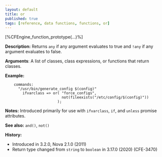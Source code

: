 ```yaml
---
layout: default
title: or
published: true
tags: [reference, data functions, functions, or]
---
```


[%CFEngine_function_prototype(...)%]

**Description:** Returns `any` if any argument evaluates to true and `!any` if
any argument evaluates to false.

**Arguments**: A list of classes, class expressions, or functions that return
classes.

**Example:**

```cf3
    commands:
      "/usr/bin/generate_config $(config)"
        ifvarclass => or( "force_configs",
                          not(fileexists("/etc/config/$(config)"))
                        );
```

**Notes:** Introduced primarily for use with `ifvarclass`, `if`, and `unless`
promise attributes.

**See also:** `and()`, `not()`

**History:**

* Introduced in 3.2.0, Nova 2.1.0 (2011)
* Return type changed from `string` to `boolean` in 3.17.0 (2020) (CFE-3470)
